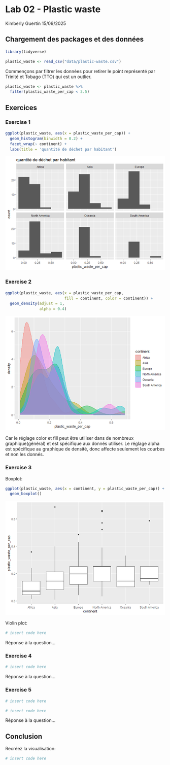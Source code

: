Lab 02 - Plastic waste
================
Kimberly Guertin
15/09/2025

## Chargement des packages et des données

``` r
library(tidyverse) 
```

``` r
plastic_waste <- read_csv("data/plastic-waste.csv")
```

Commençons par filtrer les données pour retirer le point représenté par
Trinité et Tobago (TTO) qui est un outlier.

``` r
plastic_waste <- plastic_waste %>%
  filter(plastic_waste_per_cap < 3.5)
```

## Exercices

### Exercise 1

``` r
ggplot(plastic_waste, aes(x = plastic_waste_per_cap)) +
  geom_histogram(binwidth = 0.2) +
  facet_wrap(~ continent) +
  labs(title = 'quantité de déchet par habitant')
```

![](lab-02_files/figure-gfm/plastic-waste-continent-1.png)<!-- -->

### Exercise 2

``` r
ggplot(plastic_waste, aes(x = plastic_waste_per_cap,
                          fill = continent, color = continent)) + 
  geom_density(adjust = 1,
               alpha = 0.4)
```

![](lab-02_files/figure-gfm/plastic-waste-density-1.png)<!-- -->

Car le réglage color et fill peut être utiliser dans de nombreux
graphique(général) et est spécifique aux donnés utiliser. Le réglage
alpha est spécifique au graphique de densité, donc affecte seulement les
courbes et non les donnés.

### Exercise 3

Boxplot:

``` r
ggplot(plastic_waste, aes(x = continent, y = plastic_waste_per_cap)) +
  geom_boxplot()
```

![](lab-02_files/figure-gfm/plastic-waste-boxplot-1.png)<!-- -->

Violin plot:

``` r
# insert code here
```

Réponse à la question…

### Exercise 4

``` r
# insert code here
```

Réponse à la question…

### Exercise 5

``` r
# insert code here
```

``` r
# insert code here
```

Réponse à la question…

## Conclusion

Recréez la visualisation:

``` r
# insert code here
```
